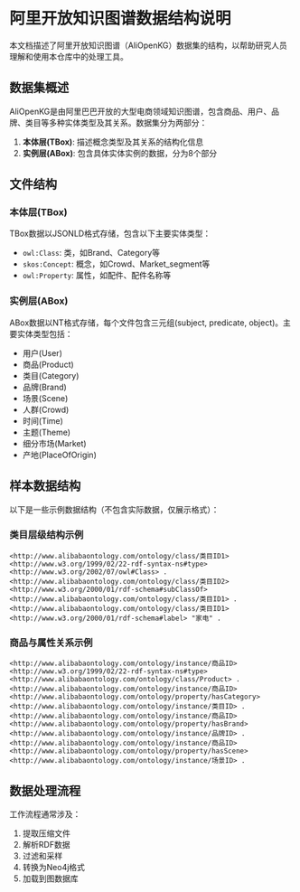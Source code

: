 # 阿里开放知识图谱数据结构说明

本文档描述了阿里开放知识图谱（AliOpenKG）数据集的结构，以帮助研究人员理解和使用本仓库中的处理工具。

## 数据集概述

AliOpenKG是由阿里巴巴开放的大型电商领域知识图谱，包含商品、用户、品牌、类目等多种实体类型及其关系。数据集分为两部分：

1. **本体层(TBox)**: 描述概念类型及其关系的结构化信息
2. **实例层(ABox)**: 包含具体实体实例的数据，分为8个部分

## 文件结构

### 本体层(TBox)

TBox数据以JSONLD格式存储，包含以下主要实体类型：

- `owl:Class`: 类，如Brand、Category等
- `skos:Concept`: 概念，如Crowd、Market_segment等
- `owl:Property`: 属性，如配件、配件名称等

### 实例层(ABox)

ABox数据以NT格式存储，每个文件包含三元组(subject, predicate, object)。主要实体类型包括：

- 用户(User)
- 商品(Product)
- 类目(Category)
- 品牌(Brand)
- 场景(Scene)
- 人群(Crowd)
- 时间(Time)
- 主题(Theme)
- 细分市场(Market)
- 产地(PlaceOfOrigin)

## 样本数据结构

以下是一些示例数据结构（不包含实际数据，仅展示格式）：

### 类目层级结构示例

```
<http://www.alibabaontology.com/ontology/class/类目ID1> <http://www.w3.org/1999/02/22-rdf-syntax-ns#type> <http://www.w3.org/2002/07/owl#Class> .
<http://www.alibabaontology.com/ontology/class/类目ID2> <http://www.w3.org/2000/01/rdf-schema#subClassOf> <http://www.alibabaontology.com/ontology/class/类目ID1> .
<http://www.alibabaontology.com/ontology/class/类目ID1> <http://www.w3.org/2000/01/rdf-schema#label> "家电" .
```

### 商品与属性关系示例

```
<http://www.alibabaontology.com/ontology/instance/商品ID> <http://www.w3.org/1999/02/22-rdf-syntax-ns#type> <http://www.alibabaontology.com/ontology/class/Product> .
<http://www.alibabaontology.com/ontology/instance/商品ID> <http://www.alibabaontology.com/ontology/property/hasCategory> <http://www.alibabaontology.com/ontology/instance/类目ID> .
<http://www.alibabaontology.com/ontology/instance/商品ID> <http://www.alibabaontology.com/ontology/property/hasBrand> <http://www.alibabaontology.com/ontology/instance/品牌ID> .
<http://www.alibabaontology.com/ontology/instance/商品ID> <http://www.alibabaontology.com/ontology/property/hasScene> <http://www.alibabaontology.com/ontology/instance/场景ID> .
```

## 数据处理流程

工作流程通常涉及：
1. 提取压缩文件
2. 解析RDF数据
3. 过滤和采样
4. 转换为Neo4j格式
5. 加载到图数据库